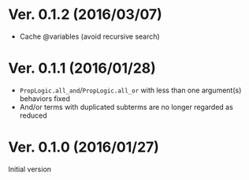 # Ver. 0.1.2 (2016/03/07)
- Cache @variables (avoid recursive search)

# Ver. 0.1.1 (2016/01/28)
- `PropLogic.all_and`/`PropLogic.all_or` with less than one argument(s) behaviors fixed
- And/or terms with duplicated subterms are no longer regarded as reduced 

# Ver. 0.1.0 (2016/01/27)
Initial version
